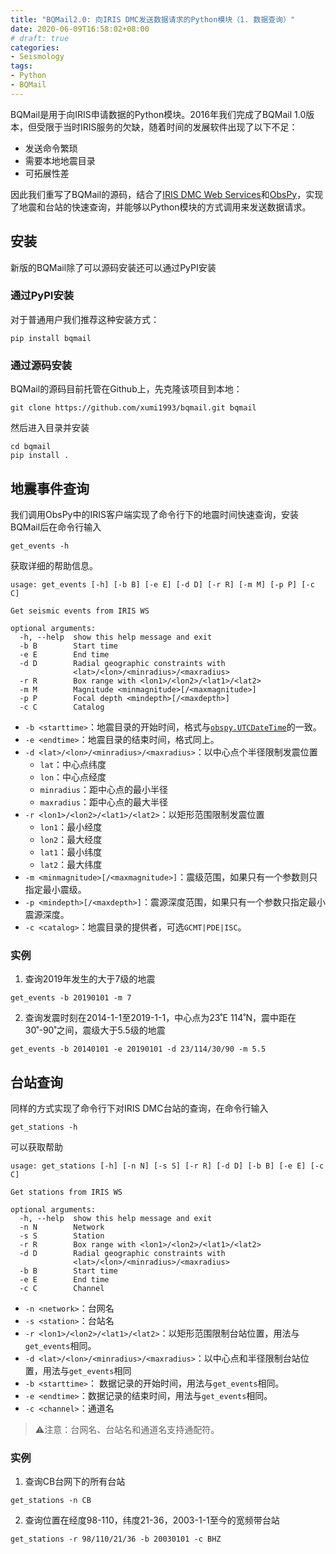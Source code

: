 ```yaml
---
title: "BQMail2.0: 向IRIS DMC发送数据请求的Python模块（1. 数据查询）"
date: 2020-06-09T16:58:02+08:00
# draft: true
categories:
- Seismology
tags:
- Python
- BQMail
---
```


BQMail是用于向IRIS申请数据的Python模块。2016年我们完成了BQMail 1.0版本，但受限于当时IRIS服务的欠缺，随着时间的发展软件出现了以下不足：

- 发送命令繁琐
- 需要本地地震目录
- 可拓展性差

因此我们重写了BQMail的源码，结合了[IRIS DMC Web Services](http://service.iris.edu/fdsnws/)和[ObsPy](http://docs.obspy.org/)，实现了地震和台站的快速查询，并能够以Python模块的方式调用来发送数据请求。
<!--more-->
## 安装
新版的BQMail除了可以源码安装还可以通过PyPI安装
### 通过PyPI安装
对于普通用户我们推荐这种安装方式：
```
pip install bqmail
```
### 通过源码安装
BQMail的源码目前托管在Github上，先克隆该项目到本地：
```
git clone https://github.com/xumi1993/bqmail.git bqmail
```
然后进入目录并安装
```
cd bqmail
pip install .
```

## 地震事件查询
我们调用ObsPy中的IRIS客户端实现了命令行下的地震时间快速查询，安装BQMail后在命令行输入
```
get_events -h
```
获取详细的帮助信息。
```
usage: get_events [-h] [-b B] [-e E] [-d D] [-r R] [-m M] [-p P] [-c C]

Get seismic events from IRIS WS

optional arguments:
  -h, --help  show this help message and exit
  -b B        Start time
  -e E        End time
  -d D        Radial geographic constraints with
              <lat>/<lon>/<minradius>/<maxradius>
  -r R        Box range with <lon1>/<lon2>/<lat1>/<lat2>
  -m M        Magnitude <minmagnitude>[/<maxmagnitude>]
  -p P        Focal depth <mindepth>[/<maxdepth>]
  -c C        Catalog
```
- `-b <starttime>`：地震目录的开始时间，格式与[`obspy.UTCDateTime`](http://docs.obspy.org/packages/autogen/obspy.core.utcdatetime.UTCDateTime.html#obspy.core.utcdatetime.UTCDateTime)的一致。
- `-e <endtime>`：地震目录的结束时间，格式同上。
- `-d <lat>/<lon>/<minradius>/<maxradius>`：以中心点个半径限制发震位置
  - `lat`：中心点纬度
  - `lon`：中心点经度
  - `minradius`：距中心点的最小半径
  - `maxradius`：距中心点的最大半径
- `-r <lon1>/<lon2>/<lat1>/<lat2>`：以矩形范围限制发震位置
  - `lon1`：最小经度
  - `lon2`：最大经度
  - `lat1`：最小纬度
  - `lat2`：最大纬度
- `-m <minmagnitude>[/<maxmagnitude>]`：震级范围，如果只有一个参数则只指定最小震级。
- `-p <mindepth>[/<maxdepth>]`：震源深度范围，如果只有一个参数只指定最小震源深度。
- `-c <catalog>`：地震目录的提供者，可选`GCMT|PDE|ISC`。

### 实例
 1. 查询2019年发生的大于7级的地震
```
get_events -b 20190101 -m 7
```
 2. 查询发震时刻在2014-1-1至2019-1-1，中心点为23˚E 114˚N，震中距在30˚-90˚之间，震级大于5.5级的地震
```
get_events -b 20140101 -e 20190101 -d 23/114/30/90 -m 5.5
```

## 台站查询
同样的方式实现了命令行下对IRIS DMC台站的查询，在命令行输入
```
get_stations -h
```
可以获取帮助
```
usage: get_stations [-h] [-n N] [-s S] [-r R] [-d D] [-b B] [-e E] [-c C]

Get stations from IRIS WS

optional arguments:
  -h, --help  show this help message and exit
  -n N        Network
  -s S        Station
  -r R        Box range with <lon1>/<lon2>/<lat1>/<lat2>
  -d D        Radial geographic constraints with
              <lat>/<lon>/<minradius>/<maxradius>
  -b B        Start time
  -e E        End time
  -c C        Channel
```

- `-n <network>`：台网名
- `-s <station>`：台站名
- `-r <lon1>/<lon2>/<lat1>/<lat2>`：以矩形范围限制台站位置，用法与`get_events`相同。
- `-d <lat>/<lon>/<minradius>/<maxradius>`：以中心点和半径限制台站位置，用法与`get_events`相同
- `-b <starttime>`： 数据记录的开始时间，用法与`get_events`相同。
- `-e <endtime>`：数据记录的结束时间，用法与`get_events`相同。
- `-c <channel>`：通道名

>⚠️注意：台网名、台站名和通道名支持通配符。

### 实例
 1. 查询CB台网下的所有台站
```
get_stations -n CB
```
 2. 查询位置在经度98-110，纬度21-36，2003-1-1至今的宽频带台站
```
get_stations -r 98/110/21/36 -b 20030101 -c BHZ
```

